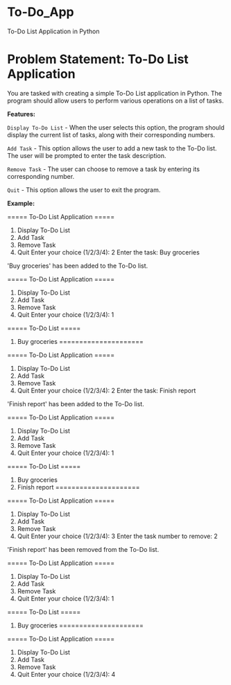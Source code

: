 # To-Do_App
To-Do List Application in Python

# Problem Statement: To-Do List Application
You are tasked with creating a simple To-Do List application in Python. The program should allow users to perform various operations on a list of tasks.

**Features:**

`Display To-Do List` - When the user selects this option, the program should display the current list of tasks, along with their corresponding numbers.

`Add Task` - This option allows the user to add a new task to the To-Do list. The user will be prompted to enter the task description.

`Remove Task` - The user can choose to remove a task by entering its corresponding number.

`Quit` - This option allows the user to exit the program.


**Example:**

===== To-Do List Application =====
1. Display To-Do List
2. Add Task
3. Remove Task
4. Quit
Enter your choice (1/2/3/4): 2
Enter the task: Buy groceries

'Buy groceries' has been added to the To-Do list.

===== To-Do List Application =====
1. Display To-Do List
2. Add Task
3. Remove Task
4. Quit
Enter your choice (1/2/3/4): 1

===== To-Do List =====
1. Buy groceries
=====================

===== To-Do List Application =====
1. Display To-Do List
2. Add Task
3. Remove Task
4. Quit
Enter your choice (1/2/3/4): 2
Enter the task: Finish report

'Finish report' has been added to the To-Do list.

===== To-Do List Application =====
1. Display To-Do List
2. Add Task
3. Remove Task
4. Quit
Enter your choice (1/2/3/4): 1

===== To-Do List =====
1. Buy groceries
2. Finish report
=====================

===== To-Do List Application =====
1. Display To-Do List
2. Add Task
3. Remove Task
4. Quit
Enter your choice (1/2/3/4): 3
Enter the task number to remove: 2

'Finish report' has been removed from the To-Do list.

===== To-Do List Application =====
1. Display To-Do List
2. Add Task
3. Remove Task
4. Quit
Enter your choice (1/2/3/4): 1

===== To-Do List =====
1. Buy groceries
=====================

===== To-Do List Application =====
1. Display To-Do List
2. Add Task
3. Remove Task
4. Quit
Enter your choice (1/2/3/4): 4
